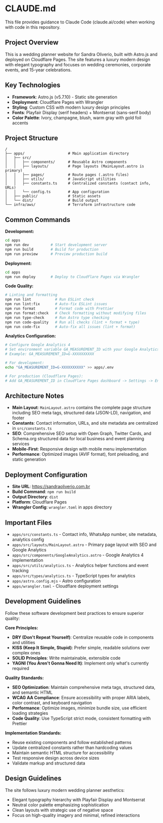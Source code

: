 # CLAUDE.md

This file provides guidance to Claude Code (claude.ai/code) when working with code in this repository.

## Project Overview

This is a wedding planner website for Sandra Oliverio, built with Astro.js and deployed on Cloudflare Pages. The site features a luxury modern design with elegant typography and focuses on wedding ceremonies, corporate events, and 15-year celebrations.

## Key Technologies

- **Framework**: Astro.js (v5.7.10) - Static site generation
- **Deployment**: Cloudflare Pages with Wrangler
- **Styling**: Custom CSS with modern luxury design principles
- **Fonts**: Playfair Display (serif headers) + Montserrat (sans-serif body)
- **Color Palette**: Ivory, champagne, blush, warm gray with gold foil accents

## Project Structure

```
/
├── apps/                    # Main application directory
│   ├── src/
│   │   ├── components/      # Reusable Astro components
│   │   ├── layouts/         # Page layouts (MainLayout.astro is primary)
│   │   ├── pages/           # Route pages (.astro files)
│   │   ├── utils/           # JavaScript utilities
│   │   ├── constants.ts     # Centralized constants (contact info, URLs)
│   │   └── config.ts        # App configuration
│   ├── public/              # Static assets
│   └── dist/                # Build output
└── infra/aws/               # Terraform infrastructure code
```

## Common Commands

**Development:**
```bash
cd apps
npm run dev          # Start development server
npm run build        # Build for production
npm run preview      # Preview production build
```

**Deployment:**
```bash
cd apps
npm run deploy       # Deploy to Cloudflare Pages via Wrangler
```

**Code Quality:**
```bash
# Linting and formatting
npm run lint           # Run ESLint check
npm run lint:fix       # Auto-fix ESLint issues
npm run format         # Format code with Prettier
npm run format:check   # Check formatting without modifying files
npm run type-check     # Run Astro type checking
npm run code-quality   # Run all checks (lint + format + type)
npm run code-fix       # Auto-fix all issues (lint + format)
```

**Analytics Configuration:**
```bash
# Configure Google Analytics 4
# Set environment variable GA_MEASUREMENT_ID with your Google Analytics ID
# Example: GA_MEASUREMENT_ID=G-XXXXXXXXXX

# For development:
echo "GA_MEASUREMENT_ID=G-XXXXXXXXXX" >> apps/.env

# For production (Cloudflare Pages):
# Add GA_MEASUREMENT_ID in Cloudflare Pages dashboard -> Settings -> Environment variables
```

## Architecture Notes

- **Main Layout**: `MainLayout.astro` contains the complete page structure including SEO meta tags, structured data (JSON-LD), navigation, and footer
- **Constants**: Contact information, URLs, and site metadata are centralized in `src/constants.ts`
- **SEO**: Comprehensive SEO setup with Open Graph, Twitter Cards, and Schema.org structured data for local business and event planning services
- **Mobile-First**: Responsive design with mobile menu implementation
- **Performance**: Optimized images (AVIF format), font preloading, and static generation

## Deployment Configuration

- **Site URL**: https://sandraoliverio.com.br
- **Build Command**: `npm run build`
- **Output Directory**: `dist`
- **Platform**: Cloudflare Pages
- **Wrangler Config**: `wrangler.toml` in apps directory

## Important Files

- `apps/src/constants.ts` - Contact info, WhatsApp number, site metadata, analytics config
- `apps/src/layouts/MainLayout.astro` - Primary page layout with SEO and Google Analytics
- `apps/src/components/GoogleAnalytics.astro` - Google Analytics 4 implementation
- `apps/src/utils/analytics.ts` - Analytics helper functions and event tracking
- `apps/src/types/analytics.ts` - TypeScript types for analytics
- `apps/astro.config.mjs` - Astro configuration
- `apps/wrangler.toml` - Cloudflare deployment settings

## Development Guidelines

Follow these software development best practices to ensure superior quality:

**Core Principles:**
- **DRY (Don't Repeat Yourself)**: Centralize reusable code in components and utilities
- **KISS (Keep It Simple, Stupid)**: Prefer simple, readable solutions over complex ones
- **SOLID Principles**: Write maintainable, extensible code
- **YAGNI (You Aren't Gonna Need It)**: Implement only what's currently required

**Quality Standards:**
- **SEO Optimization**: Maintain comprehensive meta tags, structured data, and semantic HTML
- **WCAG AA Compliance**: Ensure accessibility with proper ARIA labels, color contrast, and keyboard navigation
- **Performance**: Optimize images, minimize bundle size, use efficient loading strategies
- **Code Quality**: Use TypeScript strict mode, consistent formatting with Prettier

**Implementation Standards:**
- Reuse existing components and follow established patterns
- Update centralized constants rather than hardcoding values
- Maintain semantic HTML structure for accessibility
- Test responsive design across device sizes
- Validate markup and structured data

## Design Guidelines

The site follows luxury modern wedding planner aesthetics:
- Elegant typography hierarchy with Playfair Display and Montserrat
- Neutral color palette emphasizing sophistication
- Clean layouts with strategic use of negative space
- Focus on high-quality imagery and minimal, refined interactions
